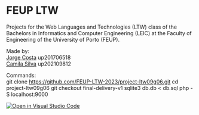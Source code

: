# FEUP LTW
Projects for the Web Languages and Technologies (LTW) class of the Bachelors in Informatics and Computer Engineering (LEIC) at the Faculty of Engineering of the University of Porto (FEUP).

Made by: <br>
[Jorge Costa](https://github.com/jotac431) up201706518 <br>
[Camila Silva](https://github.com/up202109812) up202109812 <br>

Commands: <br>
git clone https://github.com/FEUP-LTW-2023/project-ltw09g06.git
cd project-ltw09g06
git checkout final-delivery-v1
sqlite3 db.db < db.sql
php -S localhost:9000

[![Open in Visual Studio Code](https://classroom.github.com/assets/open-in-vscode-c66648af7eb3fe8bc4f294546bfd86ef473780cde1dea487d3c4ff354943c9ae.svg)](https://classroom.github.com/online_ide?assignment_repo_id=10523854&assignment_repo_type=AssignmentRepo)
